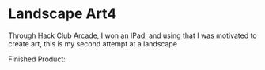 # Landscape Art4
Through Hack Club Arcade, I won an IPad, and using that I was motivated to create art, this is my second attempt at a landscape

Finished Product:
